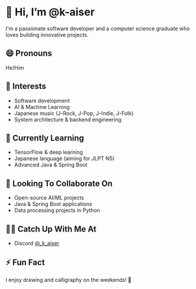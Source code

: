 # 👋 Hi, I’m @k-aiser
I'm a passionate software developer and a computer science graduate who loves building innovative projects.  

## 😄 Pronouns  
He/Him 

## 👀 Interests  
- Software development  
- AI & Machine Learning  
- Japanese music (J-Rock, J-Pop, J-Indie, J-Folk)
- System architecture & backend engineering  

## 🌱 Currently Learning  
- TensorFlow & deep learning  
- Japanese language (aiming for JLPT N5)  
- Advanced Java & Spring Boot  

## 💞️ Looking To Collaborate On  
- Open-source AI/ML projects  
- Java & Spring Boot applications  
- Data processing projects in Python 

## 🙋‍♂️ Catch Up With Me At
- Discord [@_k_aiser](https://discord.com/users/833769758217469972)

## ⚡ Fun Fact  
I enjoy drawing and calligraphy on the weekends! 🎨  
